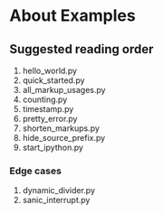 # About Examples

## Suggested reading order

1. hello_world.py
2. quick_started.py
3. all_markup_usages.py
4. counting.py
5. timestamp.py
6. pretty_error.py
7. shorten_markups.py
8. hide_source_prefix.py
9. start_ipython.py

### Edge cases

1. dynamic_divider.py
2. sanic_interrupt.py
